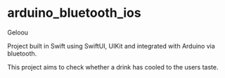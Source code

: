 # arduino_bluetooth_ios

Geloou

Project built in Swift using SwiftUI, UIKit and integrated with Arduino via bluetooth.

This project aims to check whether a drink has cooled to the users taste.
